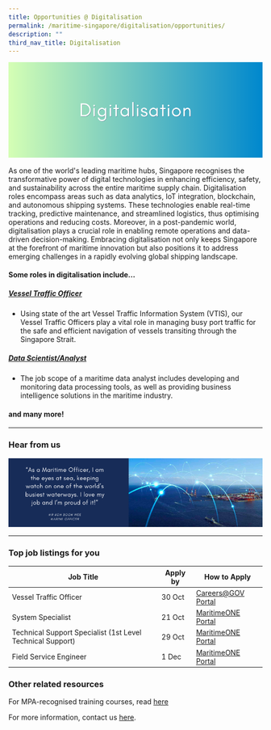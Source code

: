 ```yaml
---
title: Opportunities @ Digitalisation
permalink: /maritime-singapore/digitalisation/opportunities/
description: ""
third_nav_title: Digitalisation
---
```

![](/images/digitalisation.png)


As one of the world's leading maritime hubs, Singapore recognises the transformative power of digital technologies in enhancing efficiency, safety, and sustainability across the entire maritime supply chain. Digitalisation roles encompass areas such as data analytics, IoT integration, blockchain, and autonomous shipping systems. These technologies enable real-time tracking, predictive maintenance, and streamlined logistics, thus optimising operations and reducing costs. Moreover, in a post-pandemic world, digitalisation plays a crucial role in enabling remote operations and data-driven decision-making. Embracing digitalisation not only keeps Singapore at the forefront of maritime innovation but also positions it to address emerging challenges in a rapidly evolving global shipping landscape.

#### Some roles in digitalisation include... 
##### [Vessel Traffic Officer](https://www.careers.hrp.gov.sg/sap/bc/ui5_ui5/sap/ZGERCFA004/index.html?search-keyword=vessel#/JobDescription/13561653/ddd35890-ad03-1eee-98ac-2efc816b00b3)
* Using state of the art Vessel Traffic Information System (VTIS), our Vessel Traffic Officers play a vital role in managing busy port traffic for the safe and efficient navigation of vessels transiting through the Singapore Strait.


##### [Data Scientist/Analyst](https://www.maritimesgconnect.com/article-detail/conversations-with-a-maritime-data-scientist)
* The job scope of a maritime data analyst includes developing and monitoring data processing tools, as well as providing business intelligence solutions in the maritime industry.

#### and many more!
 
 <hr>

### Hear from us
![](/images/sample%20profilling%20banner%20(digi).png)

 <hr>

### Top job listings for you

| Job Title | Apply by | How to Apply |
| -------- | -------- | -------- |
| Vessel Traffic Officer | 30 Oct | [Careers@GOV Portal](https://www.careers.hrp.gov.sg/sap/bc/ui5_ui5/sap/ZGERCFA004/index.html?search-keyword=vessel#/JobDescription/13561653/ddd35890-ad03-1eee-98ac-2efc816b00b3) |
| System Specialist | 21 Oct |[MaritimeONE Portal](https://www.maritimeone.sg/job-detail/SX3O3GSKHPYJX6LGAAO1) |
| Technical Support Specialist (1st Level Technical Support) | 29 Oct | [MaritimeONE Portal](https://www.maritimeone.sg/job-detail/9X3NG06PSPI7J26BUU34) |
| Field Service Engineer | 1 Dec |[MaritimeONE Portal](https://www.maritimeone.sg/job-detail/D1XTUWMAZYR9SR2A5XW9) |


 
### Other related resources
For MPA-recognised training courses, read [here](https://www.mpa.gov.sg/singapore-registry-of-ships/seafarer-training-and-certification/training-courses)

For more information, contact us [here](/contact-us/).